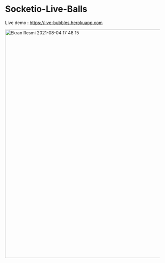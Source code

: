 # Socketio-Live-Balls
Live demo : https://live-bubbles.herokuapp.com

<img width="745" alt="Ekran Resmi 2021-08-04 17 48 15" src="https://user-images.githubusercontent.com/36922746/128202468-fc98275a-831a-477d-99be-d6ca5cfe008f.png">
